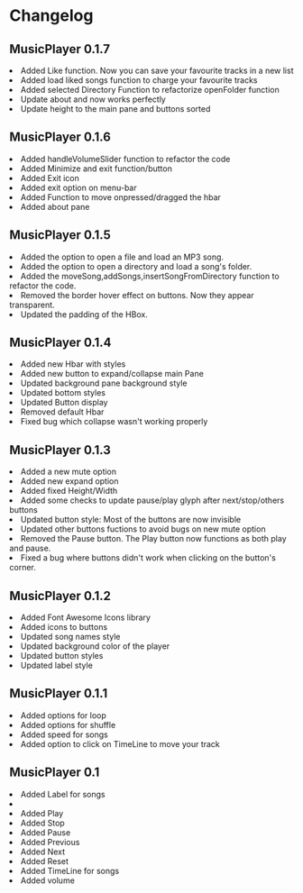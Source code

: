 # Changelog

## MusicPlayer 0.1.7

<li>Added Like function. Now you can save your favourite tracks in a new list</li>
<li>Added load liked songs function to charge your favourite tracks</li>
<li>Added selected Directory Function to refactorize openFolder function</li>
<li>Update about and now works perfectly</li>
<li>Update height to the main pane and buttons sorted</li>

## MusicPlayer 0.1.6

<li>Added handleVolumeSlider function to refactor the code</li>
<li>Added Minimize and exit function/button</li>
<li>Added Exit icon</li>
<li>Added exit option on menu-bar</li>
<li>Added Function to move onpressed/dragged the hbar</li>
<li>Added about pane</li>

## MusicPlayer 0.1.5

<li>Added the option to open a file and load an MP3 song.</li>
<li>Added the option to open a directory and load a song's folder.</li>
<li>Added the moveSong,addSongs,insertSongFromDirectory function to refactor the code.</li>
<li>Removed the border hover effect on buttons. Now they appear transparent.</li>
<li>Updated the padding of the HBox.</li>


## MusicPlayer 0.1.4

<li>Added new Hbar with styles</li>
<li>Added new button to expand/collapse main Pane</li>
<li>Updated background pane background style</li>
<li>Updated bottom styles</li>
<li>Updated Button display</li>
<li>Removed default Hbar</li>
<li>Fixed bug which collapse wasn't working properly</li>

## MusicPlayer 0.1.3

<li>Added a new mute option</li>
<li>Added new expand option</li>
<li>Added fixed Height/Width</li>
<li>Added some checks to update pause/play glyph after next/stop/others buttons</li>
<li>Updated button style: Most of the buttons are now invisible</li>
<li>Updated other buttons fuctions to avoid bugs on new mute option</li>
<li>Removed the Pause button. The Play button now functions as both play and pause.</li>
<li>Fixed a bug where buttons didn't work when clicking on the button's corner.</li>

## MusicPlayer 0.1.2

<li>Added Font Awesome Icons library</li>
<li>Added icons to buttons</li>
<li>Updated song names style</li>
<li>Updated background color of the player</li>
<li>Updated button styles</li>
<li>Updated label style</li>

## MusicPlayer 0.1.1

<li>Added options for loop</li>
<li>Added options for shuffle</li>
<li>Added speed for songs</li>
<li>Added option to click on TimeLine to move your track</li>

## MusicPlayer 0.1

<li>Added Label for songs<li>
<li>Added Play</li>
<li>Added Stop</li>
<li>Added Pause</li>
<li>Added Previous</li>
<li>Added Next</li>
<li>Added Reset </li>
<li>Added TimeLine for songs</li>
<li>Added volume</li>